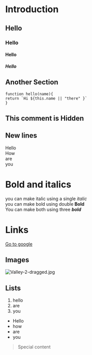 # Introduction

## Hello
### Hello
#### Hello
##### Hello

## Another Section 

```
function hello(name){
return `Hi ${this.name || "there" }`
}
```


## This comment is Hidden

[i am a comment]: #

<!-- This is a comment -->

## New lines
Hello   
How   
are   
you  

# Bold and italics

you can make italic using a single  *italic*   
you can make bold using double **Bold**   
You can make both using three ***bold***



# Links


[Go to google](www.googlr.com)

## Images

![Valley-2-dragged.jpg](../../../../Downloads/Valley-2-dragged.jpg)


## Lists

1. hello
1. are
1. you



- Hello
- how
- are 
- you


> Special content




